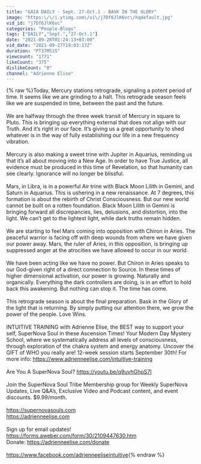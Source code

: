 ```yaml
---
title: "GAIA DAILY - Sept. 27-Oct.1 - BASK IN THE GLORY"
image: "https:\/\/i.ytimg.com\/vi\/j7Df6JlK6vc\/hqdefault.jpg"
vid_id: "j7Df6JlK6vc"
categories: "People-Blogs"
tags: ["DAILY","Sept.","27-Oct.1"]
date: "2021-09-28T01:24:13+03:00"
vid_date: "2021-09-27T19:03:17Z"
duration: "PT37M51S"
viewcount: "1771"
likeCount: "375"
dislikeCount: "0"
channel: "Adrienne Elise"
---
```

{% raw %}Today, Mercury stations retrograde, signaling a potent period of time. It seems like we are grinding to a halt. This retrograde season feels like we are suspended in time, between the past and the future. <br /><br />We are halfway through the three week transit of Mercury in square to Pluto. This is bringing up everything external that does not align with our Truth. And it’s right in our face. It’s giving us a great opportunity to shed whatever is in the way of fully establishing our life in a new frequency vibration.<br /><br />Mercury is also making a sweet trine with Jupiter in Aquarius, reminding us that it’s all about moving into a New Age. In order to have True Justice, all evidence must be produced in this time of Revelation, so that humanity can see clearly. Ignorance will no longer be blissful.<br /><br />Mars, in Libra, is in a powerful Air trine with Black Moon Lilith in Gemini, and Saturn in Aquarius. This is ushering in a new renaissance. At 7 degrees, this formation is about the rebirth of Christ Consciousness. But our new world cannot be built on a rotten foundation. Black Moon Lilith in Gemini is bringing forward all discrepancies, lies, delusions, and distortion, into the light. We can’t get to the lightest light, while dark truths remain hidden.<br /><br />We are starting to feel Mars coming into opposition with Chiron in Aries. The peaceful warrior is facing off with deep wounds from where we have given our power away. Mars, the ruler of Aries, in this opposition, is bringing up suppressed anger at the atrocities we have allowed to occur in our world. <br /><br />We have been acting like we have no power. But Chiron in Aries speaks to our God-given right of a direct connection to Source. In these times of higher dimensional activation, our power is growing. Naturally and organically. Everything the dark controllers are doing, is in an effort to hold back this awakening. But nothing can stop it. The time has come. <br /><br />This retrograde season is about the final preparation. Bask in the Glory of the light that is returning. By simply putting our attention there, we grow the power of the people. Love Wins.<br /><br />INTUITIVE TRAINING with Adrienne Elise, the BEST way to support your self, SuperNova Soul in these Ascension Times! Your Modern Day Mystery School, where we systematically address all levels of consciousness, through exploration of the chakra system and energy anatomy. Uncover the GIFT of WHO you really are! 12-week session starts September 30th! For more info: <a rel="nofollow" target="blank" href="https://www.adrienneelise.com/intuitive-training">https://www.adrienneelise.com/intuitive-training</a><br /><br />Are You A SuperNova Soul? <a rel="nofollow" target="blank" href="https://youtu.be/q9uvhGhpS7I">https://youtu.be/q9uvhGhpS7I</a><br /><br />Join the SuperNova Soul Tribe Membership group for Weekly SuperNova Updates, Live Q&amp;A’s, Exclusive Video and Podcast content, and event discounts. $9.99/month. <br /><br /><a rel="nofollow" target="blank" href="https://supernovasouls.com">https://supernovasouls.com</a><br /><a rel="nofollow" target="blank" href="https://adrienneelise.com">https://adrienneelise.com</a><br /><br />Sign up for email updates!  <a rel="nofollow" target="blank" href="https://forms.aweber.com/form/30/2109447630.htm">https://forms.aweber.com/form/30/2109447630.htm</a> <br />Donate: <a rel="nofollow" target="blank" href="https://adrienneelise.com/donate">https://adrienneelise.com/donate</a><br /><br /><a rel="nofollow" target="blank" href="https://www.facebook.com/adrienneeliseintuitive">https://www.facebook.com/adrienneeliseintuitive</a>{% endraw %}
